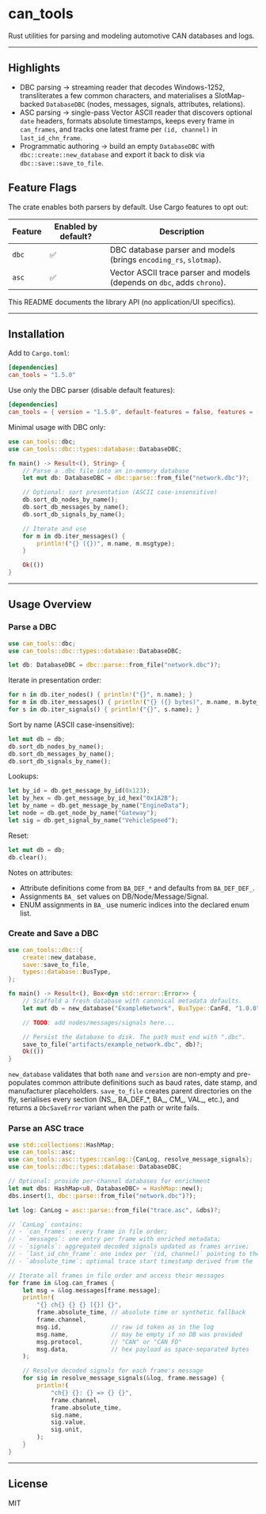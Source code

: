 
# can_tools

Rust utilities for parsing and modeling automotive CAN databases and logs.

---

## Highlights

- DBC parsing → streaming reader that decodes Windows-1252, transliterates a few common characters,
  and materialises a SlotMap-backed `DatabaseDBC` (nodes, messages, signals, attributes, relations).
- ASC parsing → single-pass Vector ASCII reader that discovers optional `date` headers, formats
  absolute timestamps, keeps every frame in `can_frames`, and tracks one latest frame per `(id, channel)`
  in `last_id_chn_frame`.
- Programmatic authoring → build an empty `DatabaseDBC` with `dbc::create::new_database` and export it
  back to disk via `dbc::save::save_to_file`.

## Feature Flags

The crate enables both parsers by default. Use Cargo features to opt out:

| Feature | Enabled by default? | Description |
|---------|---------------------|-------------|
| `dbc`   | ✅                  | DBC database parser and models (brings `encoding_rs`, `slotmap`). |
| `asc`   | ✅                  | Vector ASCII trace parser and models (depends on `dbc`, adds `chrono`). |

This README documents the library API (no application/UI specifics).

---

## Installation

Add to `Cargo.toml`:

```toml
[dependencies]
can_tools = "1.5.0"
```

Use only the DBC parser (disable default features):

```toml
[dependencies]
can_tools = { version = "1.5.0", default-features = false, features = ["dbc"] }
```

Minimal usage with DBC only:

```rust
use can_tools::dbc;
use can_tools::dbc::types::database::DatabaseDBC;

fn main() -> Result<(), String> {
    // Parse a .dbc file into an in-memory database
    let mut db: DatabaseDBC = dbc::parse::from_file("network.dbc")?;

    // Optional: sort presentation (ASCII case-insensitive)
    db.sort_db_nodes_by_name();
    db.sort_db_messages_by_name();
    db.sort_db_signals_by_name();

    // Iterate and use
    for m in db.iter_messages() {
        println!("{} ({})", m.name, m.msgtype);
    }

    Ok(())
}
```

---

## Usage Overview

### Parse a DBC

```rust
use can_tools::dbc;
use can_tools::dbc::types::database::DatabaseDBC;

let db: DatabaseDBC = dbc::parse::from_file("network.dbc")?;
```

Iterate in presentation order:

```rust
for n in db.iter_nodes() { println!("{}", n.name); }
for m in db.iter_messages() { println!("{} ({} bytes)", m.name, m.byte_length); }
for s in db.iter_signals() { println!("{}", s.name); }
```

Sort by name (ASCII case-insensitive):

```rust
let mut db = db;
db.sort_db_nodes_by_name();
db.sort_db_messages_by_name();
db.sort_db_signals_by_name();
```

Lookups:

```rust
let by_id = db.get_message_by_id(0x123);
let by_hex = db.get_message_by_id_hex("0x1A2B");
let by_name = db.get_message_by_name("EngineData");
let node = db.get_node_by_name("Gateway");
let sig = db.get_signal_by_name("VehicleSpeed");
```

Reset:

```rust
let mut db = db;
db.clear();
```

Notes on attributes:
- Attribute definitions come from `BA_DEF_*` and defaults from `BA_DEF_DEF_`.
- Assignments `BA_` set values on DB/Node/Message/Signal.
- ENUM assignments in `BA_` use numeric indices into the declared enum list.

### Create and Save a DBC

```rust
use can_tools::dbc::{
    create::new_database,
    save::save_to_file,
    types::database::BusType,
};

fn main() -> Result<(), Box<dyn std::error::Error>> {
    // Scaffold a fresh database with canonical metadata defaults.
    let mut db = new_database("ExampleNetwork", BusType::CanFd, "1.0.0")?;

    // TODO: add nodes/messages/signals here...

    // Persist the database to disk. The path must end with ".dbc".
    save_to_file("artifacts/example_network.dbc", db)?;
    Ok(())
}
```

`new_database` validates that both `name` and `version` are non-empty and
pre-populates common attribute definitions such as baud rates, date stamp,
and manufacturer placeholders. `save_to_file` creates parent directories on
the fly, serialises every section (NS_, BA_DEF_*, BA_, CM_, VAL_, etc.), and
returns a `DbcSaveError` variant when the path or write fails.

### Parse an ASC trace

```rust
use std::collections::HashMap;
use can_tools::asc;
use can_tools::asc::types::canlog::{CanLog, resolve_message_signals};
use can_tools::dbc::types::database::DatabaseDBC;

// Optional: provide per-channel databases for enrichment
let mut dbs: HashMap<u8, DatabaseDBC> = HashMap::new();
dbs.insert(1, dbc::parse::from_file("network.dbc")?);

let log: CanLog = asc::parse::from_file("trace.asc", &dbs)?;

// `CanLog` contains:
// - `can_frames`: every frame in file order;
// - `messages`: one entry per frame with enriched metadata;
// - `signals`: aggregated decoded signals updated as frames arrive;
// - `last_id_chn_frame`: one index per `(id, channel)` pointing to the freshest frame;
// - `absolute_time`: optional trace start timestamp derived from the `date` header.

// Iterate all frames in file order and access their messages
for frame in &log.can_frames {
    let msg = &log.messages[frame.message];
    println!(
        "{} ch{} {} {} [{}] {}",
        frame.absolute_time, // absolute time or synthetic fallback
        frame.channel,
        msg.id,              // raw id token as in the log
        msg.name,            // may be empty if no DB was provided
        msg.protocol,        // "CAN" or "CAN FD"
        msg.data,            // hex payload as space-separated bytes
    );

    // Resolve decoded signals for each frame's message
    for sig in resolve_message_signals(&log, frame.message) {
        println!(
            "ch{} {}: {} => {} {}",
            frame.channel,
            frame.absolute_time,
            sig.name,
            sig.value,
            sig.unit,
        );
    }
}
```

---

## License

MIT
